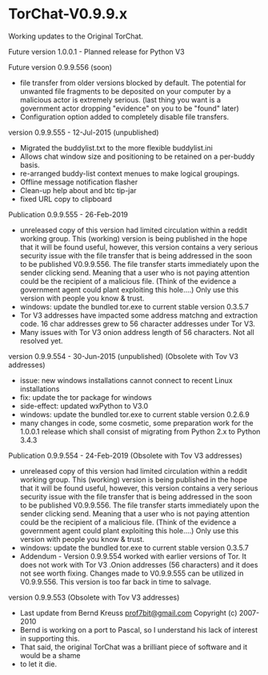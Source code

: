 # TorChat-V0.9.9.x
Working updates to the Original TorChat.

Future version 1.0.0.1 - Planned release for Python V3 


Future version 0.9.9.556 (soon)
- file transfer from older versions blocked by default. The potential for unwanted file fragments 
  to be deposited on your computer by a malicious actor is extremely serious.
  (last thing you want is a government actor dropping "evidence" on you to be "found" later)
- Configuration option added to completely disable file transfers.


version 0.9.9.555 - 12-Jul-2015 (unpublished)
- Migrated the buddylist.txt to the more flexible buddylist.ini 
- Allows chat window size and positioning to be retained on a per-buddy basis.
- re-arranged buddy-list context menues to make logical groupings.
- Offline message notification flasher
- Clean-up help about and btc tip-jar 
- fixed URL copy to clipboard

Publication 0.9.9.555 - 26-Feb-2019
- unreleased copy of this version had limited circulation within a reddit working group. 
  This (working) version is being published in the hope that it will be found useful,
  however, this version contains a very serious security issue with the file transfer that
  is being addressed in the soon to be published V0.9.9.556. 
  The file transfer starts immediately upon the sender clicking send. Meaning that a user
  who is not paying attention could be the recipient of a malicious file. (Think of the 
  evidence a government agent could plant exploiting this hole....) Only use this version 
  with people you know & trust.
- windows: update the bundled tor.exe to current stable version 0.3.5.7
- Tor V3 addresses have impacted some address matchng and extraction code. 16 char addresses
  grew to 56 character addresses under Tor V3.
- Many issues with Tor V3 onion address length of 56 characters. Not all resolved yet.


version 0.9.9.554 - 30-Jun-2015 (unpublished) (Obsolete with Tov V3 addresses)
- issue: new windows installations cannot connect to recent Linux installations
- fix: update the tor package for windows
- side-effect: updated wxPython to V3.0
- windows: update the bundled tor.exe to current stable version 0.2.6.9
- many changes in code, some cosmetic, some preparation work for the 1.0.0.1 release 
  which shall consist of migrating from Python 2.x to Python 3.4.3

Publication 0.9.9.554 - 24-Feb-2019 (Obsolete with Tov V3 addresses)
- unreleased copy of this version had limited circulation within a reddit working group. 
  This (working) version is being published in the hope that it will be found useful,
  however, this version contains a very serious security issue with the file transfer that
  is being addressed in the soon to be published V0.9.9.556. 
  The file transfer starts immediately upon the sender clicking send. Meaning that a user
  who is not paying attention could be the recipient of a malicious file. (Think of the 
  evidence a government agent could plant exploiting this hole....) Only use this version 
  with people you know & trust.
- windows: update the bundled tor.exe to current stable version 0.3.5.7
- Addendum - Version 0.9.9.554 worked with earlier versions of Tor. It does not work with
  Tor V3 .Onion addresses (56 characters) and it does not see worth fixing. Changes made to
  V0.9.9.555 can be utilized in V0.9.9.556. This version is too far back in time to salvage.


version 0.9.9.553 (Obsolete with Tov V3 addresses)
- Last update from  Bernd Kreuss <prof7bit@gmail.com>     Copyright (c) 2007-2010 
- Bernd is working on a port to Pascal, so I understand his lack of interest in supporting this.
-  That said, the original TorChat was a brilliant piece of software and it would be a shame
-  to let it die.


